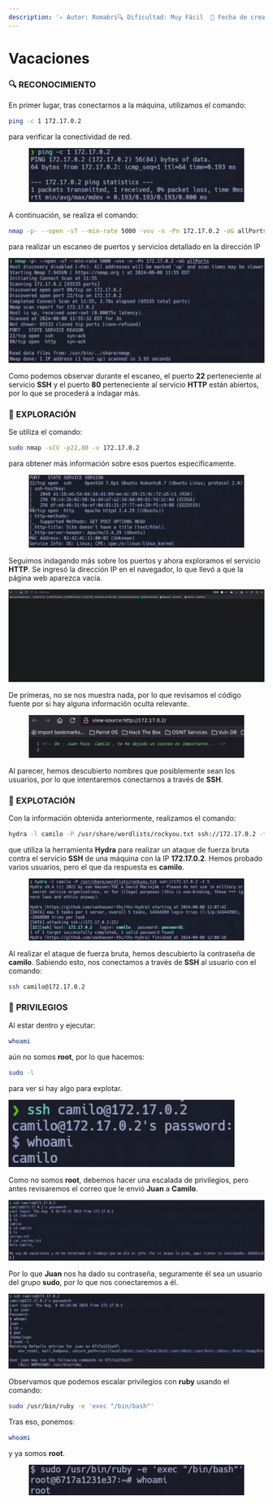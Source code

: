 ```yaml
---
description: '✍️ Autor: Romabri🔍 Dificultad: Muy Fácil  📅 Fecha de creación: 01/01/2000'
---
```


# Vacaciones

### 🔍 **RECONOCIMIENTO**

En primer lugar, tras conectarnos a la máquina, utilizamos el comando:

```bash
ping -c 1 172.17.0.2
```

para verificar la conectividad de red.

<figure><img src="../../.gitbook/assets/0.png" alt=""><figcaption></figcaption></figure>

A continuación, se realiza el comando:

```bash
nmap -p- --open -sT --min-rate 5000 -vvv -n -Pn 172.17.0.2 -oG allPorts
```

para realizar un escaneo de puertos y servicios detallado en la dirección IP

![](../../.gitbook/assets/1.png)

Como podemos observar durante el escaneo, el puerto **22** perteneciente al servicio **SSH** y el puerto **80** perteneciente al servicio **HTTP** están abiertos, por lo que se procederá a indagar más.

### 🔎 **EXPLORACIÓN**

Se utiliza el comando:

```bash
sudo nmap -sCV -p22,80 -v 172.17.0.2
```

para obtener más información sobre esos puertos específicamente.

<figure><img src="../../.gitbook/assets/2.png" alt=""><figcaption></figcaption></figure>

Seguimos indagando más sobre los puertos y ahora exploramos el servicio **HTTP**. Se ingresó la dirección IP en el navegador, lo que llevó a que la página web aparezca vacía.

![](../../.gitbook/assets/3.png)

De primeras, no se nos muestra nada, por lo que revisamos el código fuente por si hay alguna información oculta relevante.

<figure><img src="../../.gitbook/assets/4.png" alt=""><figcaption></figcaption></figure>

Al parecer, hemos descubierto nombres que posiblemente sean los usuarios, por lo que intentaremos conectarnos a través de **SSH**.

### 🚀 **EXPLOTACIÓN**

Con la información obtenida anteriormente, realizamos el comando:

```bash
hydra -l camilo -P /usr/share/wordlists/rockyou.txt ssh://172.17.0.2 -t 5
```

que utiliza la herramienta **Hydra** para realizar un ataque de fuerza bruta contra el servicio **SSH** de una máquina con la IP **172.17.0.2**. Hemos probado varios usuarios, pero el que da respuesta es **camilo**.

<figure><img src="../../.gitbook/assets/5.png" alt=""><figcaption></figcaption></figure>

Al realizar el ataque de fuerza bruta, hemos descubierto la contraseña de **camilo**. Sabiendo esto, nos conectamos a través de **SSH** al usuario con el comando:

```bash
ssh camilo@172.17.0.2
```

### 🔐 **PRIVILEGIOS**

Al estar dentro y ejecutar:

```bash
whoami
```

aún no somos **root**, por lo que hacemos:

```bash
sudo -l
```

para ver si hay algo para explotar.

![](../../.gitbook/assets/6.png)

Como no somos **root**, debemos hacer una escalada de privilegios, pero antes revisaremos el correo que le envió **Juan** a **Camilo**.

![](../../.gitbook/assets/7.png)

Por lo que **Juan** nos ha dado su contraseña, seguramente él sea un usuario del grupo **sudo**, por lo que nos conectaremos a él.

![](../../.gitbook/assets/8.png)

Observamos que podemos escalar privilegios con **ruby** usando el comando:

```bash
sudo /usr/bin/ruby -e 'exec "/bin/bash"'
```

Tras eso, ponemos:

```bash
whoami
```

y ya somos **root**.

<figure><img src="../../.gitbook/assets/image (29) (1).png" alt=""><figcaption></figcaption></figure>

